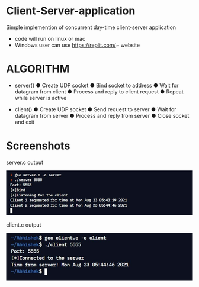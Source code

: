 # Client-Server-application
Simple implemention of concurrent day-time client-server application
- code will run on linux or mac
- Windows user can use https://replit.com/~ website

# ALGORITHM

- server()
  ●	Create UDP socket
  ●	Bind socket to address
  ●	Wait for datagram from client
  ●	Process and reply to client request
  ●	Repeat while server is active

- client()
  ●	Create UDP socket
  ●	Send request to server
  ●	Wait for datagram from server
  ●	Process and reply from server
  ●	Close socket and exit


# Screenshots
server.c output

![Image of server](https://github.com/AbhishekKumarSingh00/Client-Server-application/blob/main/server-output.jpg)

client.c output

![Image of client](https://github.com/AbhishekKumarSingh00/Client-Server-application/blob/main/client-output.jpg)
